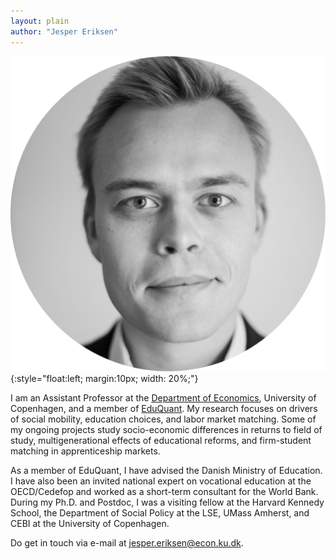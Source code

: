 ```yaml
---
layout: plain
author: "Jesper Eriksen"
---
```


![*Jesper Eriksen*](avatar_round-modified.png){:style="float:left; margin:10px; width: 20%;"}

I am an Assistant Professor at the [Department of Economics](https://www.economics.ku.dk/), University of Copenhagen, and a member of [EduQuant](https://www.economics.ku.dk/research/externally-funded-research_new/uddankvant/).  My research focuses on drivers of social mobility, education choices, and labor market matching. Some of my ongoing projects study socio-economic differences in returns to field of study, multigenerational effects of educational reforms, and firm-student matching in apprenticeship markets. 

As a member of EduQuant, I have advised the Danish Ministry of Education. I have also been an invited national expert on vocational education at the OECD/Cedefop and worked as a short-term consultant for the World Bank. During my Ph.D. and Postdoc, I was a visiting fellow at the Harvard Kennedy School, the Department of Social Policy at the LSE, UMass Amherst, and CEBI at the University of Copenhagen.

Do get in touch via e-mail at [jesper.eriksen@econ.ku.dk](mailto:jesper.eriksen@econ.ku.dk). 
